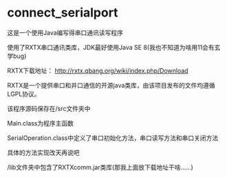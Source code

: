 # connect_serialport
这是一个使用Java编写得串口通讯读写程序

使用了RXTX串口通讯类库，JDK最好使用Java SE 8(我也不知道为啥用11会有玄学bug)

RXTX下载地址：
http://rxtx.qbang.org/wiki/index.php/Download

RXTX是一个提供串口和并口通信的开源java类库，由该项目发布的文件均遵循LGPL协议。

该程序源码保存在/src文件夹中

Main.class为程序主函数

SerialOperation.class中定义了串口初始化方法，串口读写方法和串口关闭方法

具体的方法实现改天再说吧

/lib文件夹中包含了RXTXcomm.jar类库(那我上面放下载地址干啥……)

